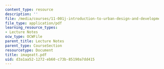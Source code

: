 ```yaml
---
content_type: resource
description: ''
file: /media/courses/11-001j-introduction-to-urban-design-and-development-spring-2006/d3a1aa521272eb60c73b85190a7dd415_imageatt.pdf
file_type: application/pdf
learning_resource_types:
- Lecture Notes
ocw_type: OCWFile
parent_title: Lecture Notes
parent_type: CourseSection
resourcetype: Document
title: imageatt.pdf
uid: d3a1aa52-1272-eb60-c73b-85190a7dd415
---
```

